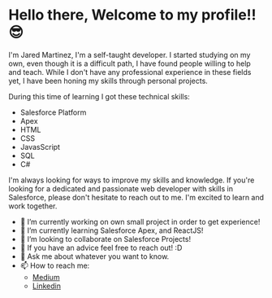 # Hello there, Welcome to my profile!! :sunglasses:

I'm Jared Martinez, I'm a self-taught developer. I started studying on my own, even though it is a difficult path, I have found people willing to help and teach. While I don't have any professional experience in these fields yet, I have been honing my skills through personal projects.

During this time of learning I got these technical skills:

- Salesforce Platform
- Apex
- HTML
- CSS
- JavasScript
- SQL
- C#

I'm always looking for ways to improve my skills and knowledge. If you're looking for a dedicated and passionate web developer with skills in Salesforce, please don't hesitate to reach out to me. I'm excited to learn and work together. 

- 🔭 I’m currently working on own small project in order to get experience!
- 🌱 I’m currently learning Salesforce Apex, and ReactJS!
- 👯 I’m looking to collaborate on Salesforce Projects!
- 🤔 If you have an advice feel free to reach out! :D
- 💬 Ask me about whatever you want to know.
- 📫 How to reach me:
  - [Medium](https://medium.com/@jaredcv04)
  - [Linkedin](https://www.linkedin.com/in/jared-martinez-652201170/)




